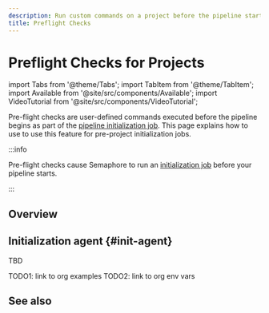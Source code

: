 ```yaml
---
description: Run custom commands on a project before the pipeline starts
title: Preflight Checks
---
```


# Preflight Checks for Projects

import Tabs from '@theme/Tabs';
import TabItem from '@theme/TabItem';
import Available from '@site/src/components/Available';
import VideoTutorial from '@site/src/components/VideoTutorial';

Pre-flight checks are user-defined commands executed before the pipeline begins as part of the [pipeline initialization job](./pipelines#init-job). This page explains how to use to use this feature for pre-project initialization jobs.

:::info

Pre-flight checks cause Semaphore to run an [initialization job](./pipelines#init-job) before your pipeline starts.

:::

## Overview

## Initialization agent {#init-agent}

TBD

TODO1: link to org examples
TODO2: link to org env vars

## See also